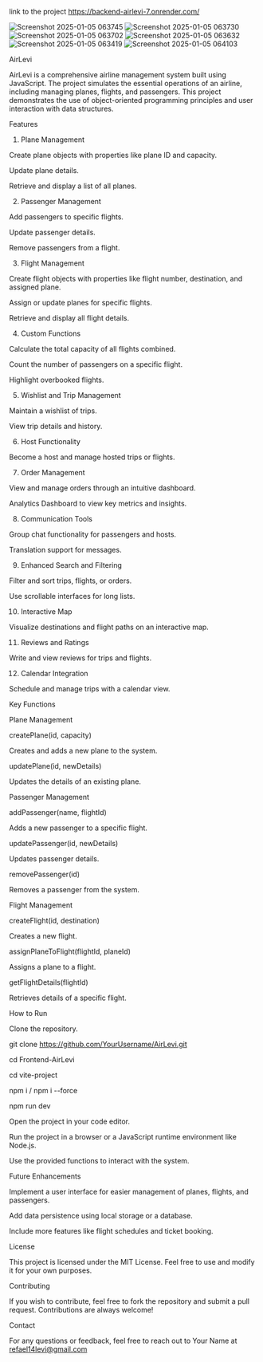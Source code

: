 link to the project https://backend-airlevi-7.onrender.com/

![Screenshot 2025-01-05 063745](https://github.com/user-attachments/assets/c7a9c24b-fc91-417c-adf4-71c0655aeddc)
![Screenshot 2025-01-05 063730](https://github.com/user-attachments/assets/fd426ec1-30ae-4106-955a-5d2ad4ae0490)
![Screenshot 2025-01-05 063702](https://github.com/user-attachments/assets/fdf212b9-bad3-4fd0-97f0-7ba318c05384)
![Screenshot 2025-01-05 063632](https://github.com/user-attachments/assets/68a54911-3070-4af4-955d-3f51e7a451ce)
![Screenshot 2025-01-05 063419](https://github.com/user-attachments/assets/7ec034c3-ae5b-4a9b-b356-0801b00b09f8)
![Screenshot 2025-01-05 064103](https://github.com/user-attachments/assets/67310c5d-c207-496d-bc25-b1d060c8376d)


AirLevi

AirLevi is a comprehensive airline management system built using JavaScript. The project simulates the essential operations of an airline, including managing planes, flights, and passengers. This project demonstrates the use of object-oriented programming principles and user interaction with data structures.

Features

1. Plane Management

Create plane objects with properties like plane ID and capacity.

Update plane details.

Retrieve and display a list of all planes.

2. Passenger Management

Add passengers to specific flights.

Update passenger details.

Remove passengers from a flight.

3. Flight Management

Create flight objects with properties like flight number, destination, and assigned plane.

Assign or update planes for specific flights.

Retrieve and display all flight details.

4. Custom Functions

Calculate the total capacity of all flights combined.

Count the number of passengers on a specific flight.

Highlight overbooked flights.

5. Wishlist and Trip Management

Maintain a wishlist of trips.

View trip details and history.

6. Host Functionality

Become a host and manage hosted trips or flights.

7. Order Management

View and manage orders through an intuitive dashboard.

Analytics Dashboard to view key metrics and insights.

8. Communication Tools

Group chat functionality for passengers and hosts.

Translation support for messages.

9. Enhanced Search and Filtering

Filter and sort trips, flights, or orders.

Use scrollable interfaces for long lists.

10. Interactive Map

Visualize destinations and flight paths on an interactive map.

11. Reviews and Ratings

Write and view reviews for trips and flights.

12. Calendar Integration

Schedule and manage trips with a calendar view.


Key Functions

Plane Management

createPlane(id, capacity)

Creates and adds a new plane to the system.

updatePlane(id, newDetails)

Updates the details of an existing plane.

Passenger Management

addPassenger(name, flightId)

Adds a new passenger to a specific flight.

updatePassenger(id, newDetails)

Updates passenger details.

removePassenger(id)

Removes a passenger from the system.

Flight Management

createFlight(id, destination)

Creates a new flight.

assignPlaneToFlight(flightId, planeId)

Assigns a plane to a flight.

getFlightDetails(flightId)

Retrieves details of a specific flight.

How to Run

Clone the repository.

git clone https://github.com/YourUsername/AirLevi.git

cd Frontend-AirLevi

cd vite-project

npm i / npm i --force

npm run dev

Open the project in your code editor.

Run the project in a browser or a JavaScript runtime environment like Node.js.

Use the provided functions to interact with the system.

Future Enhancements

Implement a user interface for easier management of planes, flights, and passengers.

Add data persistence using local storage or a database.

Include more features like flight schedules and ticket booking.

License

This project is licensed under the MIT License. Feel free to use and modify it for your own purposes.

Contributing

If you wish to contribute, feel free to fork the repository and submit a pull request. Contributions are always welcome!

Contact

For any questions or feedback, feel free to reach out to Your Name at refael14levi@gmail.com

